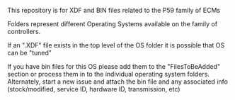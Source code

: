 This repository is for XDF and BIN files related to the P59 family of ECMs

Folders represent different Operating Systems available on the family of controllers.

If an ".XDF" file exists in the top level of the OS folder it is possible that OS can be "tuned"

If you have bin files for this OS please add them to the "FilesToBeAdded" section or process them in to the individual operating system folders.
Alternately, start a new issue and attach the bin file and any associated info (stock/modified, service ID, hardware ID, transmission, etc)